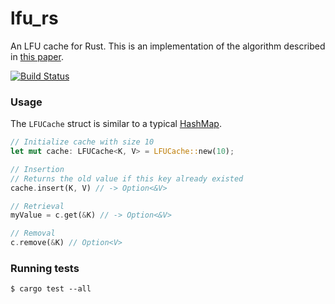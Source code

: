 # lfu_rs

An LFU cache for Rust. This is an implementation of the algorithm described in [this paper](http://dhruvbird.com/lfu.pdf).

[![Build Status](https://travis-ci.org/mattusifer/lfu_rs.svg?branch=master)](https://travis-ci.org/mattusifer/lfu_rs)

### Usage

The `LFUCache` struct is similar to a typical [HashMap](https://doc.rust-lang.org/std/collections/struct.HashMap.html).

```rust
// Initialize cache with size 10
let mut cache: LFUCache<K, V> = LFUCache::new(10);

// Insertion
// Returns the old value if this key already existed
cache.insert(K, V) // -> Option<&V>

// Retrieval
myValue = c.get(&K) // -> Option<&V>

// Removal
c.remove(&K) // Option<V>
```

### Running tests

```
$ cargo test --all
```
